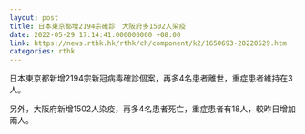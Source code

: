 ```yaml
---
layout: post
title: 日本東京都增2194宗確診　大阪府多1502人染疫
date: 2022-05-29 17:14:41.000000000 +08:00
link: https://news.rthk.hk/rthk/ch/component/k2/1650693-20220529.htm
categories: rthk
---
```


日本東京都新增2194宗新冠病毒確診個案，再多4名患者離世，重症患者維持在3人。

另外，大阪府新增1502人染疫，再多4名患者死亡，重症患者有18人，較昨日增加兩人。
